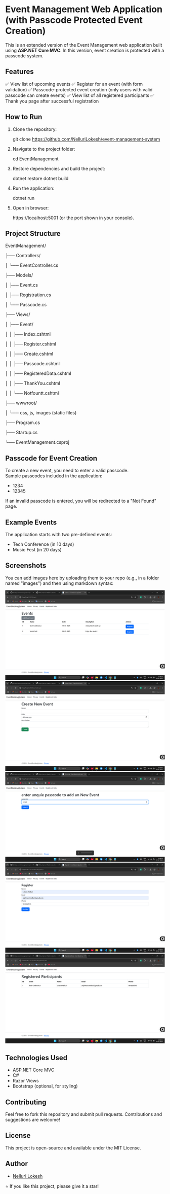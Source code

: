 
Event Management Web Application (with Passcode Protected Event Creation)
===========================================================================

This is an extended version of the Event Management web application built using **ASP.NET Core MVC**. 
In this version, event creation is protected with a passcode system.

Features
--------
✅ View list of upcoming events
✅ Register for an event (with form validation)
✅ Passcode-protected event creation (only users with valid passcode can create events)
✅ View list of all registered participants
✅ Thank you page after successful registration


How to Run
----------
1. Clone the repository:

   git clone https://github.com/NelluriLokesh/event-management-system

2. Navigate to the project folder:

   cd EventManagement

3. Restore dependencies and build the project:

   dotnet restore
   dotnet build

4. Run the application:

   dotnet run

5. Open in browser:

   https://localhost:5001 (or the port shown in your console).


Project Structure
-----------------
EventManagement/

├── Controllers/

│   └── EventController.cs

├── Models/

│   ├── Event.cs

│   ├── Registration.cs

│   └── Passcode.cs

├── Views/

│   ├── Event/

│   │   ├── Index.cshtml

│   │   ├── Register.cshtml

│   │   ├── Create.cshtml

│   │   ├── Passcode.cshtml

│   │   ├── RegisteredData.cshtml

│   │   ├── ThankYou.cshtml

│   │   └── Notfountt.cshtml

├── wwwroot/

│   └── css, js, images (static files)

├── Program.cs

├── Startup.cs

└── EventManagement.csproj

Passcode for Event Creation
---------------------------
To create a new event, you need to enter a valid passcode.  
Sample passcodes included in the application:
- 1234
- 12345

If an invalid passcode is entered, you will be redirected to a "Not Found" page.

Example Events
--------------
The application starts with two pre-defined events:
- Tech Conference (in 10 days)
- Music Fest (in 20 days)

Screenshots
-----------
You can add images here by uploading them to your repo (e.g., in a folder named "images") and then using markdown syntax:

![Event List](images/Events.png)
![Register Page](images/New_event.png)
![Passcode Page](images/passcodes-page.png)
![Register Page](images/register-page.png)
![Registered Data](images/registered-data.png)

Technologies Used
-----------------
- ASP.NET Core MVC
- C#
- Razor Views
- Bootstrap (optional, for styling)

Contributing
------------
Feel free to fork this repository and submit pull requests. Contributions and suggestions are welcome!

License
-------
This project is open-source and available under the MIT License.

Author
------
- [Nelluri Lokesh](https://github.com/NelluriLokesh)

⭐ If you like this project, please give it a star!
